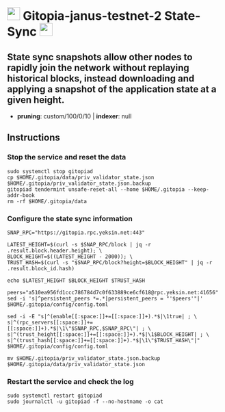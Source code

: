 # <img src="https://user-images.githubusercontent.com/110628975/209974782-f959bde4-68e2-4a90-9b83-2fdd3fbfdcae.png" width="30" alt=""> Gitopia-janus-testnet-2 State-Sync <img src="https://user-images.githubusercontent.com/110628975/209973852-c4fc58fc-7a88-429b-97e9-47a693d6db9f.png" width="30"/>

## State sync snapshots allow other nodes to rapidly join the network without replaying historical blocks, instead downloading and applying a snapshot of the application state at a given height.

- **pruning**: custom/100/0/10 | **indexer**: null


## Instructions

### Stop the service and reset the data

```
sudo systemctl stop gitopiad
cp $HOME/.gitopia/data/priv_validator_state.json $HOME/.gitopia/priv_validator_state.json.backup
gitopiad tendermint unsafe-reset-all --home $HOME/.gitopia --keep-addr-book
rm -rf $HOME/.gitopia/data
```

### Configure the state sync information

```
SNAP_RPC="https://gitopia.rpc.yeksin.net:443"

LATEST_HEIGHT=$(curl -s $SNAP_RPC/block | jq -r .result.block.header.height); \
BLOCK_HEIGHT=$((LATEST_HEIGHT - 2000)); \
TRUST_HASH=$(curl -s "$SNAP_RPC/block?height=$BLOCK_HEIGHT" | jq -r .result.block_id.hash)

echo $LATEST_HEIGHT $BLOCK_HEIGHT $TRUST_HASH

peers="a510ea956fd1ccc786784d7c0f633889ce6cf618@rpc.yeksin.net:41656"
sed -i 's|^persistent_peers *=.*|persistent_peers = "'$peers'"|' $HOME/.gitopia/config/config.toml

sed -i -E "s|^(enable[[:space:]]+=[[:space:]]+).*$|\1true| ; \
s|^(rpc_servers[[:space:]]+=[[:space:]]+).*$|\1\"$SNAP_RPC,$SNAP_RPC\"| ; \
s|^(trust_height[[:space:]]+=[[:space:]]+).*$|\1$BLOCK_HEIGHT| ; \
s|^(trust_hash[[:space:]]+=[[:space:]]+).*$|\1\"$TRUST_HASH\"|" $HOME/.gitopia/config/config.toml

mv $HOME/.gitopia/priv_validator_state.json.backup $HOME/.gitopia/data/priv_validator_state.json
```

### Restart the service and check the log

```
sudo systemctl restart gitopiad
sudo journalctl -u gitopiad -f --no-hostname -o cat
```
